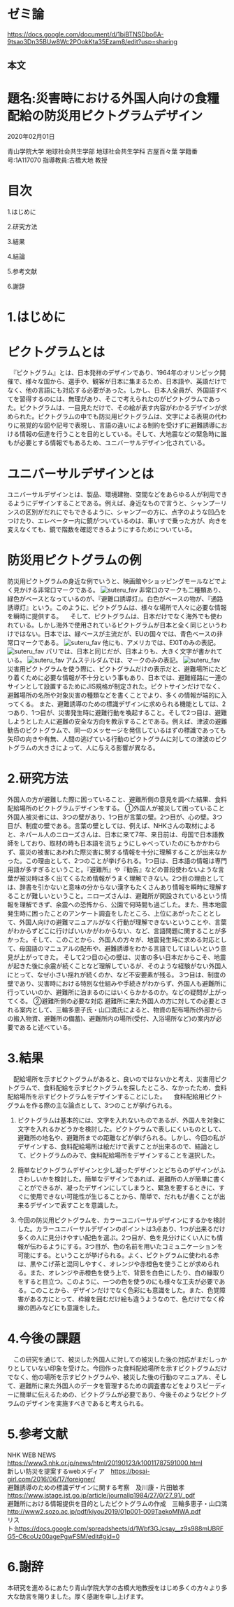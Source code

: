 
# ゼミ論
https://docs.google.com/document/d/1biBTNSDbo6A-9tsao3Dn35BUw8Wc2POokKta35Ezam8/edit?usp=sharing

## 本文   
# 題名:災害時における外国人向けの食糧配給の防災用ピクトグラムデザイン
2020年02月01日

青山学院大学 地球社会共生学部 地球社会共生学科
古屋百々葉
学籍番号:1A117070 
指導教員:古橋大地 教授


# 目次
1.はじめに

2.研究方法

3.結果

4.結論

5.参考文献

6.謝辞


# 1.はじめに
# ピクトグラムとは
　『ピクトグラム』とは、日本発祥のデザインであり、1964年のオリンピック開催で、様々な国から、選手や、観客が日本に集まるため、日本語や、英語だけでなく、他の言語にも対応する必要があった。しかし、日本人全員が、外国語すべてを習得するのには、無理があり、そこで考えられたのがピクトグラムであった。ピクトグラムは、一目見ただけで、その絵が表す内容がわかるデザインが求められた。ピクトグラムの中でも防災用ピクトグラムは、文字による表現の代わりに視覚的な図や記号で表現し、言語の違いによる制約を受けずに避難誘導における情報の伝達を行うことを目的としている。そして、大地震などの緊急時に誰もが必要とする情報でもあるため、ユニバーサルデザイン化されている。
# ユニバーサルデザインとは
ユニバーサルデザインとは、製品、環境建物、空間などをあらゆる人が利用できるようにデザインすることである。例えば、身近なもので言うと、シャンプーリンスの区別がだれにでもできるように、シャンプーの方に、点字のような凹凸をつけたり、エレベーター内に鏡がついているのは、車いすで乗った方が、向きを変えなくても、鏡で階数を確認できるようにするためについている。
# 防災用ピクトグラムの例
 防災用ピクトグラムの身近な例でいうと、映画館やショッピングモールなどでよく見かける非常口マークである。
![suteru_fav](https://i2.wp.com/entert.jyuusya-yoshiko.com/wp-content/uploads/2016/07/2016y07m07d_114507293.jpg?resize=562%2C413&ssl=1)
非常口のマークも二種類あり、緑色がベースとなっているのが、『避難口誘導灯』。白色がベースの物が、『通路誘導灯』という。このように、ピクトグラムは、様々な場所で人々に必要な情報を瞬時に提供する。
　そして、ピクトグラムは、日本だけでなく海外でも使われている。しかし海外で使用されているピクトグラムが日本と全く同じというわけではない。日本では、緑ベースが主流だが、EUの国々では、青色ベースの非常口マークである。
![suteru_fav](https://www.google.com/imgres?imgurl=https%3A%2F%2Fdvrs04bx77b2x.cloudfront.net%2Fdriver-times%2Fitem%2Fimage%2Fnormal%2F01b42928-d0cf-4151-886f-6389c0c93229.png&imgrefurl=https%3A%2F%2Fdriver-times.com%2Fdriver_work%2Fdriver_biz%2F1045146&docid=GbuAU_LPmo3wqM&tbnid=WFrHhikrI2-UmM%3A&vet=10ahUKEwjJ_rSgl6XnAhUhE6YKHX4kAt8QMwhuKAwwDA..i&w=700&h=350&bih=714&biw=702&q=%E5%87%BA%E5%8F%A3%E3%83%9E%E3%83%BC%E3%82%AF&ved=0ahUKEwjJ_rSgl6XnAhUhE6YKHX4kAt8QMwhuKAwwDA&iact=mrc&uact=8)
他にも、アメリカでは、EXITのみの表記。
![suteru_fav](https://rr.img.naver.jp/mig?src=http%3A%2F%2Fwww.web-nile.com%2Farticles%2F04%2F000001%2Fpicture%2F02.jpg&twidth=1000&theight=0&qlt=80&res_format=jpg&op=r)
パリでは、日本と同じだが、日本よりも、大きく文字が書かれている。
![suteru_fav](https://www.google.com/imgres?imgurl=https%3A%2F%2Frr.img.naver.jp%2Fmig%3Fsrc%3Dhttp%253A%252F%252Fimgcc.naver.jp%252Fkaze%252Fmission%252FUSER%252F3%252F9%252F357359%252F170%252F400x300x052e077c624721494cffc006.jpg%252F300%252F600%26twidth%3D300%26theight%3D600%26qlt%3D80%26res_format%3Djpg%26op%3Dr&imgrefurl=https%3A%2F%2Fmatome.naver.jp%2Fodai%2F2131539561803759001&docid=iwcBlxiGUDvDLM&tbnid=PcoOYmYjznya9M%3A&vet=10ahUKEwjwkvydoKXnAhWUyYsBHV-1BYQQMwhrKBEwEQ..i&w=300&h=225&bih=714&biw=702&q=%E3%83%91%E3%83%AA%E9%9D%9E%E5%B8%B8%E5%8F%A3%E3%83%9E%E3%83%BC%E3%82%AF&ved=0ahUKEwjwkvydoKXnAhWUyYsBHV-1BYQQMwhrKBEwEQ&iact=mrc&uact=8)
アムステルダムでは、マークのみの表記。
![suteru_fav](https://www.google.com/imgres?imgurl=https%3A%2F%2Frr.img.naver.jp%2Fmig%3Fsrc%3Dhttp%253A%252F%252Fimgcc.naver.jp%252Fkaze%252Fmission%252FUSER%252F3%252F9%252F357359%252F184%252F400x300xb38b76d79ae28b545e8db6b8.jpg%252F300%252F600%26twidth%3D300%26theight%3D600%26qlt%3D80%26res_format%3Djpg%26op%3Dr&imgrefurl=https%3A%2F%2Fmatome.naver.jp%2Fodai%2F2131539561803759001&docid=iwcBlxiGUDvDLM&tbnid=aXVebMkMKvvV7M%3A&vet=10ahUKEwiPzqLEoKXnAhXWxIsBHZoAB3QQMwheKAwwDA..i&w=300&h=225&bih=714&biw=702&q=%E3%82%A2%E3%83%A0%E3%82%B9%E3%83%86%E3%83%AB%E3%83%80%E3%83%A0%E9%9D%9E%E5%B8%B8%E5%8F%A3%E3%83%9E%E3%83%BC%E3%82%AF&ved=0ahUKEwiPzqLEoKXnAhXWxIsBHZoAB3QQMwheKAwwDA&iact=mrc&uact=8) 
災害用ピクトグラムを使う際に、ピクトグラムだけの表示だと、避難場所にたどり着くために必要な情報が不十分という事もあり、日本では、避難経路に一連のサインとして設置するためにJIS規格が制定された。ピクトサインだけでなく、避難場所の名所や対象災害の種類などを書くことでより、多くの情報が端的に入ってくる。
また、避難誘導のための標識デザインに求められる機能としては、2つあり、1つ目が、災害発生時に避難行動を喚起すること。そして2つ目は、避難しようとした人に避難の安全な方向を教示することである。例えば、津波の避難勧告のピクトグラムで、同一のメッセージを発信しているはずの標識であっても矢印の向きや有無、人間の逃げている行動のピクトグラムに対しての津波のピクトグラムの大きさによって、人に与える影響が異なる。

# 2.研究方法
外国人の方が避難した際に困っていること、避難所側の意見を調べた結果、食料配給場所のピクトグラムデザインをする。
①外国人が被災して困っていること
 外国人被災者には、3つの壁があり、1つ目が言葉の壁。2つ目が、心の壁。3つ目が、制度の壁である。言葉の壁としては、例えば、NHKさんの取材によると、ネパール人のニローズさんは、日本に来て7年、来日前は、母国で日本語教師をしており、取材の時も日本語を流ちょうにしゃべっていたのにもかかわらず、震災の被害にあわれた際災害に関する情報を十分に理解することが出来なかった。この理由として、2つのことが挙げられる。1つ目は、日本語の情報は専門用語が多すぎるということ。『避難所』や『勧告』などの普段使わないような言葉が被災時は多く出てくるため情報がうまく理解できない。2つ目の理由としては、辞書を引かないと意味の分からない漢字もたくさんあり情報を瞬時に理解することが難しいということ。ニローズさんは、避難所が開設されているという情報を理解できず、余震への恐怖から、公園で何時間も過ごした。また、熊本地震発生時に困ったことのアンケート調査をしたところ、上位にあがったこととして、外国人向けの避難マニュアルがなく行動が理解できないということや、言葉がわからずどこに行けばいいかがわからない、など、言語問題に関することが多かった。そして、このことから、外国人の方々が、地震発生時に求める対応として、母国語のマニュアルの配布や、避難誘導をわかる言語でしてほしいという意見が上がってきた。
 そして2つ目の心の壁は、災害の多い日本だからこそ、地震が起きた後に余震が続くことなど理解しているが、そのような経験がない外国人にとって、なぜ小さい揺れが続くのか、など不安要素が残る。
 3つ目は、制度の壁であり、災害時における特別な仕組みや手続きがわからず、外国人も避難所に行っていいのか、避難所に泊まるのにはいくらかかるのか。などの疑問が上がってくる。
②避難所側の必要な対応
避難所に来た外国人の方に対しての必要とされる案内として、三輪多恵子氏・山口満氏によると、物資の配布場所(外部からの搬入物資、避難所の備蓄)、避難所内の場所(受付、入浴場所など)の案内が必要であると述べている。

# 3.結果
　配給場所を示すピクトグラムがあると、良いのではないかと考え、災害用ピクトグラムで、食料配給を示すピクトグラムを探したところ、なかったため、食料配給場所を示すピクトグラムをデザインすることにした。
　食料配給用ピクトグラムを作る際の主な論点として、3つのことが挙げられる。
 1)	ピクトグラムは基本的には、文字を入れないものであるが、外国人を対象に文字を入れるかどうかを検討した。ピクトグラムで表しにくいものとして、避難所の地名や、避難所までの距離などが挙げられる。しかし、今回の私がデザインする、食料配給場所は絵だけで表すことが出来るので、結論として、ピクトグラムのみで、食料配給場所をデザインすることを選択した。

2)	簡単なピクトグラムデザインと少し凝ったデザインとどちらのデザインがふさわしいかを検討した。簡単なデザインであれば、避難所の人が簡単に書くことができるが、凝ったデザインにしてしまうと、緊急を要するときに、すぐに使用できない可能性が生じることから、簡単で、だれもが書くことが出来るデザインで表すことを意識した。

3)	今回の防災用ピクトグラムを、カラーユニバーサルデザインにするかを検討した。カラーユニバーサルデザインのポイントは3点あり、1つが出来るだけ多くの人に見分けやすい配色を選ぶ。2つ目が、色を見分けにくい人にも情報が伝わるようにする。3つ目が、色の名前を用いたコミュニケーションを可能にする。ということが挙げられる。よく、ピクトグラムに使われる赤は、黒やこげ茶と混同しやすく、オレンジや赤橙色を使うことが求められる。また、オレンジや赤橙色を使う上で、背景を白色にしたり、白の縁取りをすると目立つ。このように、一つの色を使うのにも様々な工夫が必要である。このことから、デザインだけでなく色彩にも意識をした。また、色覚障害がある方にとって、枠線を囲むだけ絵も違うようなので、色だけでなく枠線の囲みなどにも意識をした。

# 4.今後の課題
　この研究を通じて、被災した外国人に対しての被災した後の対応がまだしっかりとしていない印象を受けた。今回作った食料配給場所を示すピクトグラムだけでなく、他の場所を示すピクトグラムや、被災した後の行動のマニュアル、そして、避難所に来た外国人のデータを管理するための調査書などをよりスピーディーに簡単に伝えるための、ピクトグラムが必要であり、今後そのようなピクトグラムのデザインを実施すべきであると考えられる。

# 5.参考文献
NHK WEB NEWS　https://www3.nhk.or.jp/news/html/20190123/k10011787591000.html   
新しい防災を提案するwebメディア　https://bosai-girl.com/2016/06/17/foreigner/   
避難誘導のための標識デザインに関する考察　及川康・片田敏孝   
https://www.jstage.jst.go.jp/article/journalip1984/27/0/27_91/_pdf   
避難所における情報提供を目的としたピクトグラムの作成　三輪多恵子・山口満   
http://www2.sozo.ac.jp/pdf/kiyou2019/01p001-009TaekoMIWA.pdf   
リスト:https://docs.google.com/spreadsheets/d/1Wbf3GJcsay__z9s988mUBRFG5-C6coUz00agePgwFSM/edit#gid=0



# 6.謝辞

本研究を進めるにあたり青山学院大学の古橋大地教授をはじめ多くの方々より多大な助言を賜りました。厚く感謝を申し上げます。



